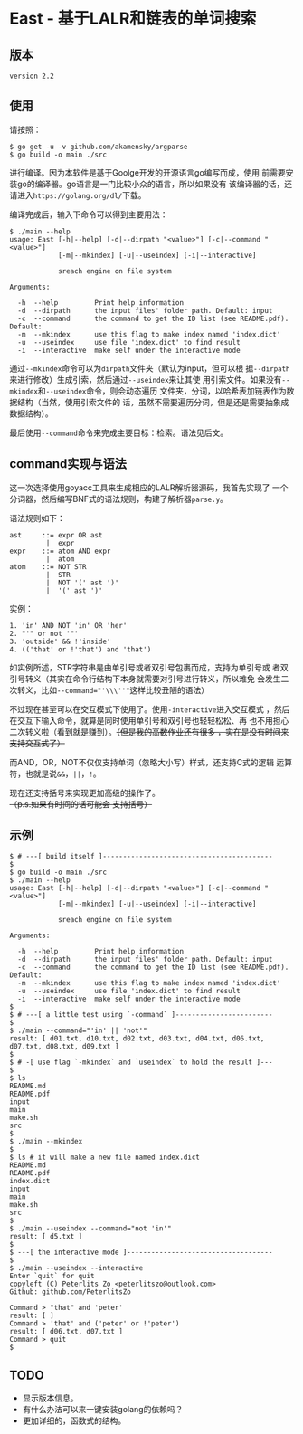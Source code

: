 East - 基于LALR和链表的单词搜索
===============================

版本
----
``` shell
version 2.2
```

使用
----

请按照：
```
$ go get -u -v github.com/akamensky/argparse
$ go build -o main ./src
```
进行编译。因为本软件是基于Goolge开发的开源语言go编写而成，使用
前需要安装go的编译器。go语言是一门比较小众的语言，所以如果没有
该编译器的话，还请进入`https://golang.org/dl/`下载。

编译完成后，输入下命令可以得到主要用法：
```
$ ./main --help
usage: East [-h|--help] [-d|--dirpath "<value>"] [-c|--command "<value>"]
            [-m|--mkindex] [-u|--useindex] [-i|--interactive]

            sreach engine on file system

Arguments:

  -h  --help         Print help information
  -d  --dirpath      the input files' folder path. Default: input
  -c  --command      the command to get the ID list (see README.pdf). Default: 
  -m  --mkindex      use this flag to make index named 'index.dict'
  -u  --useindex     use file 'index.dict' to find result
  -i  --interactive  make self under the interactive mode
```

通过`--mkindex`命令可以为`dirpath`文件夹（默认为input，但可以根
据`--dirpath`来进行修改）生成引索，然后通过`--useindex`来让其使
用引索文件。如果没有`--mkindex`和`--useindex`命令，则会动态遍历
文件夹，分词，以哈希表加链表作为数据结构（当然，使用引索文件的
话，虽然不需要遍历分词，但是还是需要抽象成数据结构）。

最后使用`--command`命令来完成主要目标：检索。语法见后文。

command实现与语法
-----------------

这一次选择使用goyacc工具来生成相应的LALR解析器源码，我首先实现了
一个分词器，然后编写BNF式的语法规则，构建了解析器`parse.y`。

语法规则如下：
```
ast     ::= expr OR ast
         |  expr
expr    ::= atom AND expr
         |  atom
atom    ::= NOT STR
         |  STR
         |  NOT '(' ast ')'
         |  '(' ast ')'
```

实例：
```
1. 'in' AND NOT 'in' OR 'her'
2. "'" or not '"'
3. 'outside' && !'inside'
4. (('that' or !'that') and 'that')
```

如实例所述，STR字符串是由单引号或者双引号包裹而成，支持为单引号或
者双引号转义（其实在命令行结构下本身就需要对引号进行转义，所以难免
会发生二次转义，比如`--command="'\\\''"`这样比较丑陋的语法）

不过现在甚至可以在交互模式下使用了。使用`-interactive`进入交互模式
，然后在交互下输入命令，就算是同时使用单引号和双引号也轻轻松松、再
也不用担心二次转义啦（看到就是赚到）。~~（但是我的高数作业还有很多
，实在是没有时间来支持交互式了）~~


而AND，OR，NOT不仅仅支持单词（忽略大小写）样式，还支持C式的逻辑
运算符，也就是说`&&`，`||`，`!`。

现在还支持括号来实现更加高级的操作了。~~（p.s.如果有时间的话可能会
支持括号）~~

示例
----

``` shell
$ # ---[ build itself ]------------------------------------------
$
$ go build -o main ./src
$ ./main --help
usage: East [-h|--help] [-d|--dirpath "<value>"] [-c|--command "<value>"]
            [-m|--mkindex] [-u|--useindex] [-i|--interactive]

            sreach engine on file system

Arguments:

  -h  --help         Print help information
  -d  --dirpath      the input files' folder path. Default: input
  -c  --command      the command to get the ID list (see README.pdf). Default: 
  -m  --mkindex      use this flag to make index named 'index.dict'
  -u  --useindex     use file 'index.dict' to find result
  -i  --interactive  make self under the interactive mode
$
$ # ---[ a little test using `-command` ]------------------------
$
$ ./main --command="'in' || 'not'"
result: [ d01.txt, d10.txt, d02.txt, d03.txt, d04.txt, d06.txt, d07.txt, d08.txt, d09.txt ]
$
$ # -[ use flag `-mkindex` and `useindex` to hold the result ]---
$
$ ls
README.md
README.pdf
input
main
make.sh
src
$
$ ./main --mkindex
$
$ ls # it will make a new file named index.dict
README.md
README.pdf
index.dict
input
main
make.sh
src
$
$ ./main --useindex --command="not 'in'"
result: [ d5.txt ]
$
$ ---[ the interactive mode ]------------------------------------
$
$ ./main --useindex --interactive
Enter `quit` for quit
copyleft (C) Peterlits Zo <peterlitszo@outlook.com>
Github: github.com/PeterlitsZo

Command > "that" and 'peter'
result: [ ]
Command > 'that' and ('peter' or !'peter')
result: [ d06.txt, d07.txt ]
Command > quit
$ 
```

TODO
----

- 显示版本信息。
- 有什么办法可以来一键安装golang的依赖吗？
- 更加详细的，函数式的结构。
